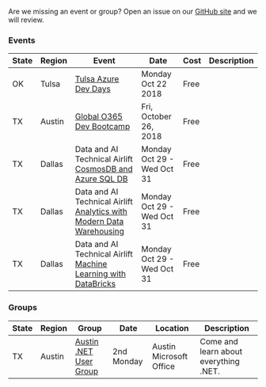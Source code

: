 Are we missing an event or group? Open an issue on our [GitHub site](https://github.com/southcentralcommunity/southcentralcommunity.github.io/issues) and we will review.


### Events
|State|Region|Event|Date|Cost|Description|
|---|---|---|---|---|---|
|OK|Tulsa|[Tulsa Azure Dev Days](http://azuredevdays.com)|Monday Oct 22 2018|Free| |
|TX|Austin|[Global O365 Dev Bootcamp](https://www.eventbrite.com/e/office-365-developer-bootcamp-atx-tickets-48386711958)|Fri, October 26, 2018|Free| |
|TX|Dallas|Data and AI Technical Airlift [CosmosDB and Azure SQL DB](https://www.microsoftevents.com/profile/4953890)|Monday Oct 29 - Wed Oct 31|Free| |
|TX|Dallas|Data and AI Technical Airlift [Analytics with Modern Data Warehousing](https://www.microsoftevents.com/profile/form/index.cfm?PKformID=0x4955410abcd)|Monday Oct 29 - Wed Oct 31|Free| |
|TX|Dallas|Data and AI Technical Airlift [Machine Learning with DataBricks](https://www.microsoftevents.com/profile/form/index.cfm?PKformID=0x4966278abcd)|Monday Oct 29 - Wed Oct 31|Free| |


### Groups
|State|Region|Group|Date|Location|Description|
|---|---|---|---|---|---|
|TX|Austin|[Austin .NET User Group](http://adnug.org)|2nd Monday|Austin Microsoft Office|Come and learn about everything .NET.|